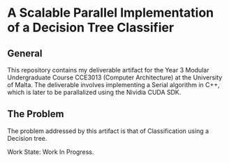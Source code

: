 # A Scalable Parallel Implementation of a Decision Tree Classifier
## General
This repository contains my deliverable artifact for the Year 3 Modular Undergraduate Course CCE3013 (Computer Architecture) at the University of Malta. The deliverable involves implementing a Serial algorithm in C++, which is later to be parallalized using the Nividia CUDA SDK.

## The Problem
The problem addressed by this artifact is that of Classification using a Decision tree.

Work State: Work In Progress.

